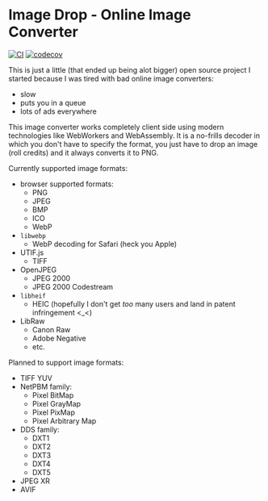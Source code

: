 # Image Drop - Online Image Converter
[![CI](https://github.com/imgdrop/imgdrop/workflows/CI/badge.svg?branch=master)](https://github.com/imgdrop/imgdrop/actions)
[![codecov](https://codecov.io/gh/imgdrop/imgdrop/branch/master/graph/badge.svg)](https://codecov.io/gh/imgdrop/imgdrop)

This is just a little (that ended up being alot bigger) open source project I started because I was tired with bad online image converters:

- slow
- puts you in a queue
- lots of ads everywhere

This image converter works completely client side using modern technologies like WebWorkers and WebAssembly. It is a no-frills decoder in which you don't have to specify the format, you just have to drop an image (roll credits) and it always converts it to PNG.

Currently supported image formats:

- browser supported formats:
  - PNG
  - JPEG
  - BMP
  - ICO
  - WebP
- `libwebp`
  - WebP decoding for Safari (heck you Apple)
- UTIF.js
  - TIFF
- OpenJPEG
  - JPEG 2000
  - JPEG 2000 Codestream
- `libheif`
  - HEIC (hopefully I don't get *too* many users and land in patent infringement <_<)
- LibRaw
  - Canon Raw
  - Adobe Negative
  - etc.

Planned to support image formats:

- TIFF YUV
- NetPBM family:
  - Pixel BitMap
  - Pixel GrayMap
  - Pixel PixMap
  - Pixel Arbitrary Map
- DDS family:
  - DXT1
  - DXT2
  - DXT3
  - DXT4
  - DXT5
- JPEG XR
- AVIF
